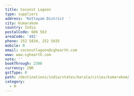 ```yaml
---
title: Coconut Lagoon
type: suppliers
address: 'Kottayam District  '
city: Kumarakom
country: India
postalCode: 686 563
areaCode: '481'
phone: 252 5834, 252 5835
mobile: 0
email: coconutlagoon@cghearth.com
www: www.cghearth.com
note: ''
bookThrough: 2300
currency: INR
gstType: 0
path: /destinations/india/states/kerala/cities/kumarakom/
category:
  - H
---
```


